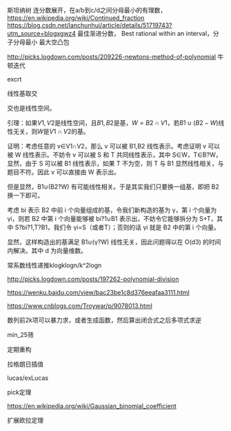 斯坦纳树
连分数展开，在a/b到c/d之间分母最小的有理数，
https://en.wikipedia.org/wiki/Continued_fraction
https://blog.csdn.net/lanchunhui/article/details/51719743?utm_source=blogxgwz4
最佳渐进分数， Best rational within an interval，分子分母最小
最大空凸包

http://picks.logdown.com/posts/209226-newtons-method-of-polynomial
牛顿迭代

excrt



线性基取交

交也是线性空间。

引理：如果$V1,V2$是线性空间，且$B1,B2$是基，$W=B2\cap V1$，若$B1\cup(B2 - W)$线性无关，则$W$是$V1\cap V2$的基。

证明：考虑任意的 v∈V1∩V2，那么 v 可以被 B1,B2 线性表示。考虑证明 v 可以被 W 线性表示。不妨令 v 可以被 S 和 T 共同线性表示，其中 S∈W，T∈B?W，显然，由于 S 可以被 B1 线性表示，如果 T 不为空，则 T 与 B1 显然线性相关，与题目不符。因此 v 可以直接由 W 表示出。

但是显然，B1∪(B2?W) 有可能线性相关。于是其实我们只要换一组基，即把 B2 换一下即可。

考虑 bi 表示 B2 中前 i 个向量组成的基，令我们新构造的基为 γ，第 i 个向量为 γi，则若 B2 中第 i 个向量能够被 bi?1∪B1 表示出，不妨令它能够拆分为 S+T，其中 S?bi?1,T?B1，我们令 γi=S（或者T）；否则的话 γi 就是 B2 中的第 i 个向量。

显然，这样构造出的基满足 B1∪(γ?W) 线性无关，因此问题得以在 O(d3) 的时间内解决。其中 d 为向量维数。





常系数线性递推klogklogn/k^2logn

http://picks.logdown.com/posts/197262-polynomial-division

https://wenku.baidu.com/view/bac23be1c8d376eeafaa3111.html

https://www.cnblogs.com/Troywar/p/9078013.html

数列前2k项可以暴力求，或者生成函数，然后算出闭合式之后多项式求逆



min_25筛

定期重构

拉格朗日插值



lucas/exLucas



pick定理

https://en.wikipedia.org/wiki/Gaussian_binomial_coefficient

扩展欧拉定理